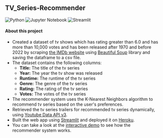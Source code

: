 ## TV_Series-Recommender
![Python](https://img.shields.io/badge/Python-FFD43B?style=for-the-badge&logo=python&logoColor=blue)
![Jupyter Notebook](https://img.shields.io/badge/jupyter-%23FA0F00.svg?style=for-the-badge&logo=jupyter&logoColor=white)
![Streamlit](https://img.shields.io/badge/Streamlit-FF4B4B?style=for-the-badge&logo=Streamlit&logoColor=white)

#### About this project
- Created a dataset of tv shows which has rating greater than 6.0 and has more than 10,000 votes and has been released after 1970 and before 2022 by scraping [the IMDb website](https://www.imdb.com/search/title/?title_type=tv_series,tv_miniseries&release_date=1970-01-01,2022-02-12&user_rating=6.0,10.0&num_votes=10000,&languages=en&sort=user_rating,desc&count=100&start=) using [Beautiful Soup](https://www.crummy.com/software/BeautifulSoup/bs4/doc/) library and saving the dataframe to a csv file.
- The dataset contains the following columns:
  - **Title:** The title of the tv series
  - **Year:** The year the tv show was released
  - **Runtime:** The runtime of the tv series
  - **Genre:** The genre of the tv series
  - **Rating:** The rating of the tv series
  - **Votes:** The votes of the tv series
- The recommender system uses the K-Nearest Neighbors algorithm to recommend tv series based on the user's preferences.
- Retrieved the tv series trailers for recommended tv series dynamically, using [Youtube Data API v3](https://developers.google.com/youtube/v3).
- Built the web app using [Streamlit](https://streamlit.io) and deployed it on [Heroku](https://www.heroku.com
).
- You can take a look at the [interactive demo](https://tv-series-rec.herokuapp.com) to see how the recommender system works.
